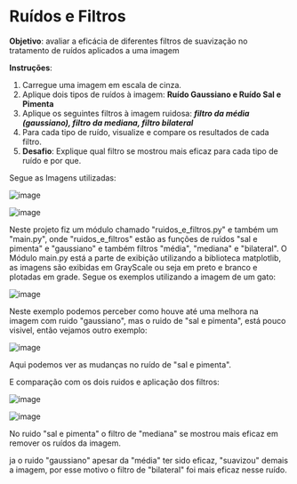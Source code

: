 # Ruídos e Filtros

**Objetivo**: avaliar a eficácia de diferentes filtros de suavização no tratamento de ruídos aplicados a uma imagem

**Instruções**:

1. Carregue uma imagem em escala de cinza.
2. Aplique dois tipos de ruídos à imagem: **Ruído Gaussiano e Ruído Sal e Pimenta**
3. Aplique os seguintes filtros à imagem ruidosa: ***filtro da média (gaussiano), filtro da mediana, filtro bilateral***
4. Para cada tipo de ruído, visualize e compare os resultados de cada filtro.
5. **Desafio**: Explique qual filtro se mostrou mais eficaz para cada tipo de ruído e por que.



Segue as Imagens utilizadas:

![image](https://github.com/user-attachments/assets/620346d4-a795-4d8f-bef1-eeb1b5058a51)


![image](https://github.com/user-attachments/assets/6c9b38df-549e-487e-b86e-30840c856d4d)



Neste projeto fiz um módulo chamado "ruidos_e_filtros.py" e também um "main.py", onde "ruidos_e_filtros" estão as funções de ruídos "sal e pimenta" e "gaussiano" e também filtros "média", "mediana" e "bilateral". O Módulo main.py está a parte de exibição utilizando a biblioteca matplotlib, as imagens são exibidas em GrayScale ou seja em preto e branco e plotadas em grade. Segue os exemplos utilizando a imagem de um gato:

![image](https://github.com/user-attachments/assets/befc7177-4187-4287-a42c-6a008932d7e9)


Neste exemplo podemos perceber como houve até uma melhora na imagem com ruido "gaussiano", mas o ruido de "sal e pimenta", está pouco visivel, então vejamos outro exemplo:

![image](https://github.com/user-attachments/assets/cc3d4e18-63af-40c8-8e1e-d9b76e936db7)


Aqui podemos ver as mudanças no ruído de "sal e pimenta".


E comparação com os dois ruidos e aplicação dos filtros:

![image](https://github.com/user-attachments/assets/207aef6e-42c8-4751-8d7a-057377d8de33)


![image](https://github.com/user-attachments/assets/e0e7b510-3c89-4dd9-bec8-ded25905e157)



No ruido "sal e pimenta" o filtro de "mediana" se mostrou mais eficaz em remover os ruídos da imagem.

ja o ruido "gaussiano" apesar da "média" ter sido eficaz, "suavizou" demais a imagem, por esse motivo o filtro
de "bilateral" foi mais eficaz nesse ruído.
